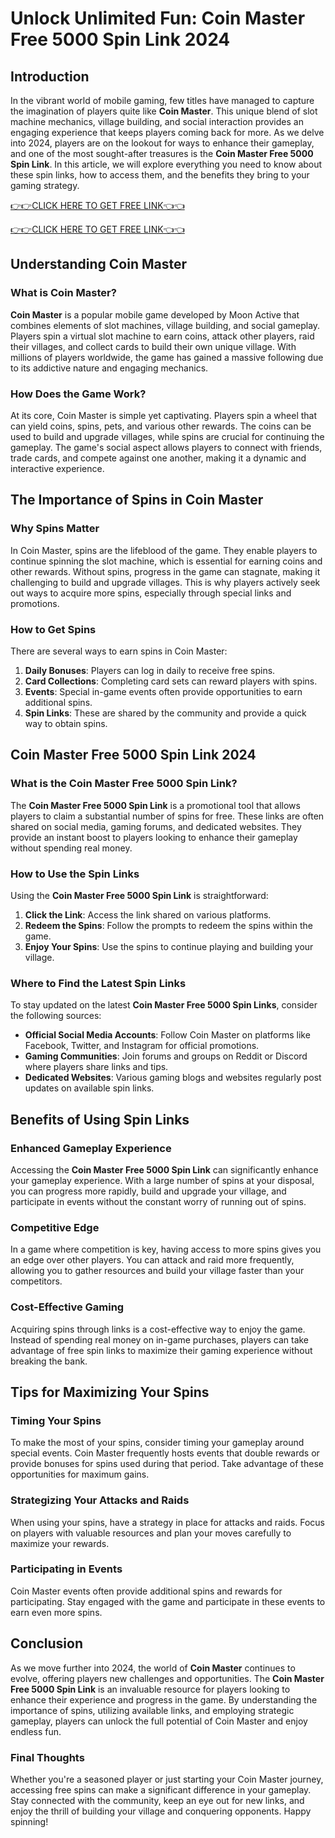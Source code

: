 # Unlock Unlimited Fun: Coin Master Free 5000 Spin Link 2024

## Introduction

In the vibrant world of mobile gaming, few titles have managed to capture the imagination of players quite like **Coin Master**. This unique blend of slot machine mechanics, village building, and social interaction provides an engaging experience that keeps players coming back for more. As we delve into 2024, players are on the lookout for ways to enhance their gameplay, and one of the most sought-after treasures is the **Coin Master Free 5000 Spin Link**. In this article, we will explore everything you need to know about these spin links, how to access them, and the benefits they bring to your gaming strategy.

[👉👉CLICK HERE TO GET FREE LINK👈👈](https://todaylink.site/Coinspins/)

[👉👉CLICK HERE TO GET FREE LINK👈👈](https://todaylink.site/Coinspins/)

## Understanding Coin Master

### What is Coin Master?

**Coin Master** is a popular mobile game developed by Moon Active that combines elements of slot machines, village building, and social gameplay. Players spin a virtual slot machine to earn coins, attack other players, raid their villages, and collect cards to build their own unique village. With millions of players worldwide, the game has gained a massive following due to its addictive nature and engaging mechanics.

### How Does the Game Work?

At its core, Coin Master is simple yet captivating. Players spin a wheel that can yield coins, spins, pets, and various other rewards. The coins can be used to build and upgrade villages, while spins are crucial for continuing the gameplay. The game's social aspect allows players to connect with friends, trade cards, and compete against one another, making it a dynamic and interactive experience.

## The Importance of Spins in Coin Master

### Why Spins Matter

In Coin Master, spins are the lifeblood of the game. They enable players to continue spinning the slot machine, which is essential for earning coins and other rewards. Without spins, progress in the game can stagnate, making it challenging to build and upgrade villages. This is why players actively seek out ways to acquire more spins, especially through special links and promotions.

### How to Get Spins

There are several ways to earn spins in Coin Master:

1. **Daily Bonuses**: Players can log in daily to receive free spins.
2. **Card Collections**: Completing card sets can reward players with spins.
3. **Events**: Special in-game events often provide opportunities to earn additional spins.
4. **Spin Links**: These are shared by the community and provide a quick way to obtain spins.

## Coin Master Free 5000 Spin Link 2024

### What is the Coin Master Free 5000 Spin Link?

The **Coin Master Free 5000 Spin Link** is a promotional tool that allows players to claim a substantial number of spins for free. These links are often shared on social media, gaming forums, and dedicated websites. They provide an instant boost to players looking to enhance their gameplay without spending real money.

### How to Use the Spin Links

Using the **Coin Master Free 5000 Spin Link** is straightforward:

1. **Click the Link**: Access the link shared on various platforms.
2. **Redeem the Spins**: Follow the prompts to redeem the spins within the game.
3. **Enjoy Your Spins**: Use the spins to continue playing and building your village.

### Where to Find the Latest Spin Links

To stay updated on the latest **Coin Master Free 5000 Spin Links**, consider the following sources:

- **Official Social Media Accounts**: Follow Coin Master on platforms like Facebook, Twitter, and Instagram for official promotions.
- **Gaming Communities**: Join forums and groups on Reddit or Discord where players share links and tips.
- **Dedicated Websites**: Various gaming blogs and websites regularly post updates on available spin links.

## Benefits of Using Spin Links

### Enhanced Gameplay Experience

Accessing the **Coin Master Free 5000 Spin Link** can significantly enhance your gameplay experience. With a large number of spins at your disposal, you can progress more rapidly, build and upgrade your village, and participate in events without the constant worry of running out of spins.

### Competitive Edge

In a game where competition is key, having access to more spins gives you an edge over other players. You can attack and raid more frequently, allowing you to gather resources and build your village faster than your competitors.

### Cost-Effective Gaming

Acquiring spins through links is a cost-effective way to enjoy the game. Instead of spending real money on in-game purchases, players can take advantage of free spin links to maximize their gaming experience without breaking the bank.

## Tips for Maximizing Your Spins

### Timing Your Spins

To make the most of your spins, consider timing your gameplay around special events. Coin Master frequently hosts events that double rewards or provide bonuses for spins used during that period. Take advantage of these opportunities for maximum gains.

### Strategizing Your Attacks and Raids

When using your spins, have a strategy in place for attacks and raids. Focus on players with valuable resources and plan your moves carefully to maximize your rewards.

### Participating in Events

Coin Master events often provide additional spins and rewards for participating. Stay engaged with the game and participate in these events to earn even more spins.

## Conclusion

As we move further into 2024, the world of **Coin Master** continues to evolve, offering players new challenges and opportunities. The **Coin Master Free 5000 Spin Link** is an invaluable resource for players looking to enhance their experience and progress in the game. By understanding the importance of spins, utilizing available links, and employing strategic gameplay, players can unlock the full potential of Coin Master and enjoy endless fun.

### Final Thoughts

Whether you're a seasoned player or just starting your Coin Master journey, accessing free spins can make a significant difference in your gameplay. Stay connected with the community, keep an eye out for new links, and enjoy the thrill of building your village and conquering opponents. Happy spinning!
